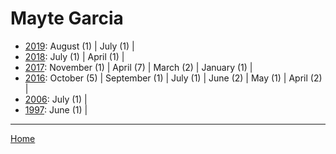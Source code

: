 # Mayte Garcia

  * [2019](./mayte-garcia-2019.md): 
      August (1) | 
      July (1) | 
  * [2018](./mayte-garcia-2018.md): 
      July (1) | 
      April (1) | 
  * [2017](./mayte-garcia-2017.md): 
      November (1) | 
      April (7) | 
      March (2) | 
      January (1) | 
  * [2016](./mayte-garcia-2016.md): 
      October (5) | 
      September (1) | 
      July (1) | 
      June (2) | 
      May (1) | 
      April (2) | 
  * [2006](./mayte-garcia-2006.md): 
      July (1) | 
  * [1997](./mayte-garcia-1997.md): 
      June (1) | 

----

[Home](../)
